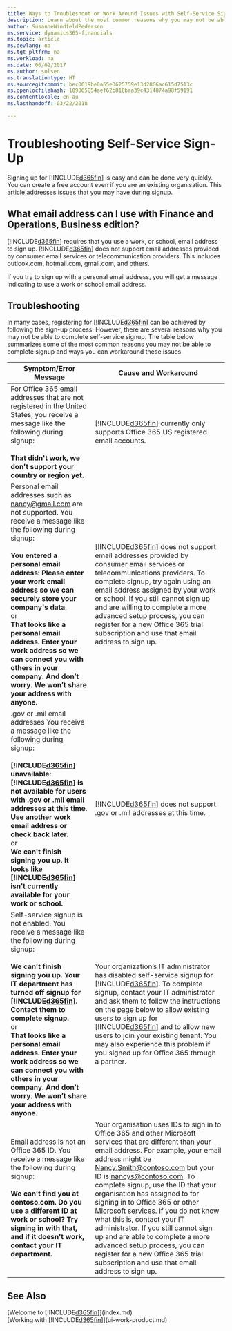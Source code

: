 ```yaml
---
title: Ways to Troubleshoot or Work Around Issues with Self-Service Sign-Up | Microsoft Docs
description: Learn about the most common reasons why you may not be able to complete the signup to Finance and Operations, Business edition , and ways to work around them.
author: SusanneWindfeldPedersen
ms.service: dynamics365-financials
ms.topic: article
ms.devlang: na
ms.tgt_pltfrm: na
ms.workload: na
ms.date: 06/02/2017
ms.author: solsen
ms.translationtype: HT
ms.sourcegitcommit: bec0619be0a65e3625759e13d2866ac615d7513c
ms.openlocfilehash: 109865854aef62b818baa39c4314874a98f59191
ms.contentlocale: en-au
ms.lasthandoff: 03/22/2018

---
```

# <a name="troubleshooting-self-service-sign-up"></a>Troubleshooting Self-Service Sign-Up
Signing up for [!INCLUDE[d365fin](includes/d365fin_md.md)] is easy and can be done very quickly. You can create a free account even if you are an existing organisation. This article addresses issues that you may have during signup.

## <a name="what-email-address-can-i-use-with-finance-and-operations-business-edition"></a>What email address can I use with Finance and Operations, Business edition?
[!INCLUDE[d365fin](includes/d365fin_md.md)] requires that you use a work, or school, email address to sign up. [!INCLUDE[d365fin](includes/d365fin_md.md)] does not support email addresses provided by consumer email services or telecommunication providers. This includes outlook.com, hotmail.com, gmail.com, and others.

If you try to sign up with a personal email address, you will get a message indicating to use a work or school email address.

## <a name="troubleshooting"></a>Troubleshooting
In many cases, registering for [!INCLUDE[d365fin](includes/d365fin_md.md)] can be achieved by following the sign-up process. However, there are several reasons why you may not be able to complete self-service signup. The table below summarizes some of the most common reasons you may not be able to complete signup and ways you can workaround these issues.

| Symptom/Error Message | Cause and Workaround |
| --- | --- |
| For Office 365 email addresses that are not registered in the United States, you receive a message like the following during signup:<br /><br />**That didn't work, we don't support your country or region yet.** |[!INCLUDE[d365fin](includes/d365fin_md.md)] currently only supports Office 365 US registered email accounts. |
| Personal email addresses such as nancy@gmail.com are not supported. You receive a message like the following during signup:<br /><br />**You entered a personal email address: Please enter your work email address so we can securely store your company's data.**<br> or <br> **That looks like a personal email address. Enter your work address so we can connect you with others in your company. And don’t worry. We won’t share your address with anyone.** |[!INCLUDE[d365fin](includes/d365fin_md.md)] does not support email addresses provided by consumer email services or telecommunications providers. To complete signup, try again using an email address assigned by your work or school. If you still cannot sign up and are willing to complete a more advanced setup process, you can register for a new Office 365 trial subscription and use that email address to sign up. |
| .gov or .mil email addresses You receive a message like the following during signup:<br /><br />**[!INCLUDE[d365fin](includes/d365fin_md.md)] unavailable: [!INCLUDE[d365fin](includes/d365fin_md.md)] is not available for users with .gov or .mil email addresses at this time. Use another work email address or check back later.** <br>or <br>**We can't finish signing you up. It looks like [!INCLUDE[d365fin](includes/d365fin_md.md)] isn't currently available for your work or school.** |[!INCLUDE[d365fin](includes/d365fin_md.md)] does not support .gov or .mil addresses at this time. |
| Self-service signup is not enabled. You receive a message like the following during signup:<br /><br />**We can't finish signing you up. Your IT department has turned off signup for [!INCLUDE[d365fin](includes/d365fin_md.md)]. Contact them to complete signup.** <br>or <br> **That looks like a personal email address. Enter your work address so we can connect you with others in your company. And don’t worry. We won’t share your address with anyone.** |Your organization’s IT administrator has disabled self-service signup for [!INCLUDE[d365fin](includes/d365fin_md.md)]. To complete signup, contact your IT administrator and ask them to follow the instructions on the page below to allow existing users to sign up for [!INCLUDE[d365fin](includes/d365fin_md.md)] and to allow new users to join your existing tenant. You may also experience this problem if you signed up for Office 365 through a partner. |
| Email address is not an Office 365 ID. You receive a message like the following during signup:<br /><br />**We can't find you at contoso.com. Do you use a different ID at work or school? Try signing in with that, and if it doesn't work, contact your IT department.** |Your organisation uses IDs to sign in to Office 365 and other Microsoft services that are different than your email address. For example, your email address might be Nancy.Smith@contoso.com but your ID is nancys@contoso.com. To complete signup, use the ID that your organisation has assigned to for signing in to Office 365 or other Microsoft services. If you do not know what this is, contact your IT administrator. If you still cannot sign up and are able to complete a more advanced setup process, you can register for a new Office 365 trial subscription and use that email address to sign up. |

## <a name="see-also"></a>See Also
[Welcome to [!INCLUDE[d365fin](includes/d365fin_long_md.md)]](index.md)  
[Working with [!INCLUDE[d365fin](includes/d365fin_md.md)]](ui-work-product.md)

